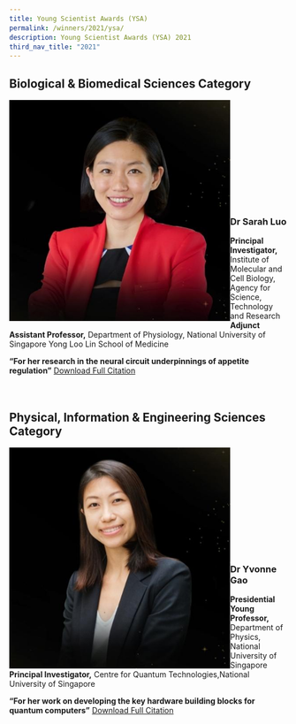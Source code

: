 ```yaml
---
title: Young Scientist Awards (YSA)
permalink: /winners/2021/ysa/
description: Young Scientist Awards (YSA) 2021
third_nav_title: "2021"
---
```

## Biological &amp; Biomedical Sciences Category

<img align="left" style="width:400px" alt="Dr Sarah Luo" src="/images/Winners/2021/2021-ysa-dr-sarah-luo.jpg"><br><br><br><br><br><br><br><br><br><br><br>
### **Dr Sarah Luo**
<b>Principal Investigator,</b> Institute of Molecular and Cell Biology, Agency for Science,
Technology and Research<br>
<b>Adjunct Assistant Professor,</b> Department of Physiology, National University of Singapore
Yong Loo Lin School of Medicine

<b>“For her research in the neural circuit underpinnings of appetite regulation”</b>
[Download Full Citation](/files/Citations/2021/2021-ysa-dr-sarah-lou-citation.pdf)
<br><br><br>
## Physical, Information &amp; Engineering Sciences Category
<img align="left" style="width:400px" alt="Dr Yvonne Gao" src="/images/Winners/2021/2021-ysa-dr-yvonne-gao.jpg"><br><br><br><br><br><br><br><br><br><br><br>
### **Dr Yvonne Gao**

<b>Presidential Young Professor,</b> Department of Physics, National University of Singapore<br>
<b>Principal Investigator,</b> Centre for Quantum Technologies,National University of Singapore

<b>“For her work on developing the key hardware building blocks for quantum computers”</b>
[Download Full Citation](/files/Citations/2021/2021-ysa-dr-yvonne-gao-citation.pdf)
<br><br><br>
